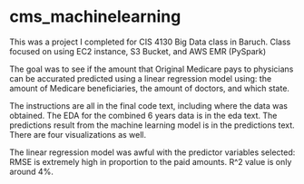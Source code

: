 # cms_machinelearning

This was a project I completed for CIS 4130 Big Data class in Baruch.
Class focused on using EC2 instance, S3 Bucket, and AWS EMR (PySpark)

The goal was to see if the amount that Original Medicare pays to physicians can be accurated predicted using a linear regression model using:
the amount of Medicare beneficiaries, the amount of doctors, and which state.

The instructions are all in the final code text, including where the data was obtained.
The EDA for the combined 6 years data is in the eda text.
The predictions result from the machine learning model is in the predictions text.
There are four visualizations as well.

The linear regression model was awful with the predictor variables selected:
RMSE is extremely high in proportion to the paid amounts.
R^2 value is only around 4%.


